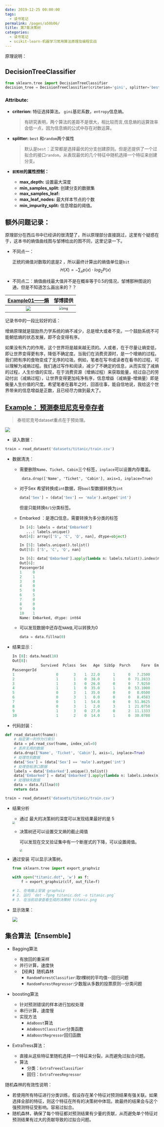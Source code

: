 ```yaml
---
date: 2019-12-25 00:00:00
tags: 
  - 读书笔记
permalink: /pages/a50b06/
title: 第7章决策树
categories: 
  - 读书笔记
  - scikit-learn-机器学习常用算法原理及编程实战
---
```




原理说明：

## DecisionTreeClassifier

```python
from sklearn.tree import DecisionTreeClassifier
decision_tree = DecisionTreeClassifier(criterion='gini', splitter='best', max_depth=None, min_samples_split=2, min_samples_leaf=1, min_weight_fraction_leaf=0.0, max_features=None, random_state=None, max_leaf_nodes=None, min_impurity_decrease=0.0, min_impurity_split=None, class_weight=None, presort='deprecated', ccp_alpha=0.0)
```

### **Attribute:**

- **criterion:**  特征选择算法。 `gini`基尼系数，`entropy`信息熵。

  > 有研究表明，两个算法的差距不是很大，相比较而言,信息熵的运算效率会低一点，因为信息熵的公式中存在对数运算。

- **splitter:** `best` 和`random`两个属性

  > 默认是`best`：正常都是选择最优的分支创建原则。但是还提供了一个过拟合的接口`random`，从表现最优的几个特征中随机选择一个特征来创建分支。

- **`前剪枝`的属性控制：**

  - **max_depth:** 设置最大深度
  - **min_samples_split:** 创建分支的数据集
  - **max_samples_leaf:**
  - **max_leaf_nodes:** 最大样本节点的个数
  - **min_impurity_split:** 信息增益的阈值。

## 额外问题记录：

原理部分在西瓜书中已经讲的很清楚了，所以原理部分直接跳过，这里有个疑惑在于，这本书的熵值曲线图与邹博给出的图不同，这里记录一下。

- 不同点一：

  正统的熵值对数取的底是2 ，所以最终计算出的熵值单位是`bit`
  $$
  H(X) = - \sum_xp(x)\cdot log_2P(x)
  $$

- 不同点二：熵值曲线最大值并不是在概率等于0.5的情况，邹博那种图说的通，但是不知道怎么画出来的？？

| [Example01——熵](https://nbviewer.jupyter.org/github/wangjs-jacky/Jupyter-notebook/blob/master/03_%E9%BB%84%E6%B0%B8%E6%98%8C_skleran%E5%9F%BA%E7%A1%800/ch07.01.ipynb) |                           邹博提供                           |
| :----------------------------------------------------------: | :----------------------------------------------------------: |
| ![](https://cdn.jsdelivr.net/gh/wangjs-jacky/testpic/img_temp/20191226161825.png) | <img src="https://cdn.jsdelivr.net/gh/wangjs-jacky/testpic/img_temp/20191106185828.png" alt="img" style="zoom: 67%;" /> |



记录书中的一段比较好的话：

增熵原理就是鼓励热力学系统的熵不减少，总是增大或者不变。一个鼓励系统不可能朝低熵的状态发展，即不会变得有序。

如果没有外力的作用，这个世界将是越来越无须的。人或者，在于尽量让熵变低，即让世界变得更有序，降低不确定度。当我们在消费资源时，是一个增熵的过程。我们把有序的食物变成了无序的垃圾。例如，笔者在写书或读者在看书的过程，可以理解为减熵过程。我们通过写作和阅读，减少了不确定的信息，从而实现了减熵的过程，人生价值的实现，在于消费资源（增熵过程）来获取能量，经过自己的劳动付出（减熵过程），让世界变得更加纯净有序，信息增益（减熵量-增熵量）即是衡量人生价值的尺度。希望笔者在暮年之时，回首往事，能自信地说，我给这个世界带来的信息增益是正数，且已经尽力做到最大了。



## [Example： 预测泰坦尼克号幸存者](https://nbviewer.jupyter.org/github/wangjs-jacky/Jupyter-notebook/blob/master/03_%E9%BB%84%E6%B0%B8%E6%98%8C_skleran%E5%9F%BA%E7%A1%800/ch07.02.ipynb)

> 泰坦尼克号dataset重点在于预处理。


![](https://cdn.jsdelivr.net/gh/wangjs-jacky/testpic/img_temp/20191226210110.png)

- 读入数据：

```python
train = read_dataset('datasets/titanic/train.csv')
```

- 数据清洗：

  - 需要删除`Name`、`Ticket`、`Cabin`三个标签，`inplace`可以设置内存覆盖。

    ```
     data.drop(['Name', 'Ticket', 'Cabin'], axis=1, inplace=True)
    ```

  - 对于Sex 希望转换成`int`数据，将`bool`型数据转换为`int`

    ```python
    data['Sex'] = (data['Sex'] == 'male').astype('int')
    ```

    但是只能转换`0/1`分类标签。

  - Embarked ：是港口信息，需要转换为多分类的标签

    ```python
    In [4]: labels = data['Embarked'] 
       ...: labels.unique()                                                         
    Out[4]: array(['S', 'C', 'Q', nan], dtype=object)
    
    In [5]: labels.unique().tolist()                                                
    Out[5]: ['S', 'C', 'Q', nan]
    
    In [6]: data['Embarked'].apply(lambda n: labels.tolist().index(n)).head(10)     
    Out[6]: 
    PassengerId
    1     0
    2     1
    3     0
    4     0
    5     0
    6     5
    7     0
    8     0
    9     0
    10    1
    Name: Embarked, dtype: int64
    ```

  - 可以发现数据中还存在`NAN值`,可以转换为0

    ```python
    data = data.fillna(0)
    ```

- 结果显示：

  ```python
  In [8]: data.head(10)                                                          
  Out[8]: 
               Survived  Pclass  Sex   Age  SibSp  Parch     Fare  Embarked
  PassengerId                                                              
  1                   0       3    1  22.0      1      0   7.2500         0
  2                   1       1    0  38.0      1      0  71.2833         1
  3                   1       3    0  26.0      0      0   7.9250         0
  4                   1       1    0  35.0      1      0  53.1000         0
  5                   0       3    1  35.0      0      0   8.0500         0
  6                   0       3    1   0.0      0      0   8.4583         2
  7                   0       1    1  54.0      0      0  51.8625         0
  8                   0       3    1   2.0      3      1  21.0750         0
  9                   1       3    0  27.0      0      2  11.1333         0
  10                  1       2    0  14.0      1      0  30.0708         1
  ```

- 代码封装：

```python
def read_dataset(fname):
    # 指定第一列作为行索引
    data = pd.read_csv(fname, index_col=0) 
    # 丢弃无用的数据
    data.drop(['Name', 'Ticket', 'Cabin'], axis=1, inplace=True)
    # 处理性别数据
    data['Sex'] = (data['Sex'] == 'male').astype('int')
    # 处理登船港口数据
    labels = data['Embarked'].unique().tolist()
    data['Embarked'] = data['Embarked'].apply(lambda n: labels.index(n))
    # 处理缺失数据
    data = data.fillna(0)
    return data

train = read_dataset('datasets/titanic/train.csv')
```

- 结果分析

  - 通过 最大的决策树的深度可以发现结果最好的是 5
  
  <img src="https://cdn.jsdelivr.net/gh/wangjs-jacky/testpic/img_temp/20191226212058.png" style="zoom: 50%;" />
  
  - 决策树还可以设置交叉熵的截止阈值
  
    可以发现在交叉验证集中有一个断崖式的下降，可以设置阈值。
  
    <img src="https://cdn.jsdelivr.net/gh/wangjs-jacky/testpic/img_temp/20191226212429.png" style="zoom:50%;" />

- 通过安装 可以显示决策树。

  ```python
  from sklearn.tree import export_graphviz
  
  with open("titanic.dot", 'w') as f:
      f = export_graphviz(clf, out_file=f)
      
  # 1. 在电脑上安装 graphviz
  # 2. 运行 `dot -Tpng titanic.dot -o titanic.png` 
  # 3. 在当前目录查看生成的决策树 titanic.png
  ```

- 显示效果：

  ![](https://cdn.jsdelivr.net/gh/wangjs-jacky/testpic/img_temp/20191226213652.png)

## 集合算法【Ensemble】

- Bagging算法
  - 有放回的重采样
  - 并行计算，速度快
  - 【经典】随机森林
    - `RandomForestClassifier`:取t棵树的平均值--回归问题
    - `RandomForestRegressor`:少数服从多数的投票原则--分类问题

- boosting算法
  - 针对预测错误的样本进行加权处理
  - 串行计算，速度慢
  - 实现方法
    - `AdaBoost`算法
    - `AdaBoostClassifier`分类函数
    - `AdaBoostRegressor`回归函数
- ExtraTress算法：
  - 直接从这些特征里随机选择一个特征来分裂，从而避免过拟合问题。
  - 算法
    - 分类：`ExtraTreesClassifier`
    - 回归：`ExtraTreesRegressor`

随机森林的有效性说明：

- 若使用所有特征进行分类训练，假设存在某个特征对预测结果有强关联。如果选择全部的特征，则这个特征在所有的决策树中体现。故最终的结果会与这个强预测特征受影响。容易过拟合。
- 随机森林，确保了每个特征都对预测结果有少量的贡献，从而避免单个特征对预测结果有过大的贡献导致的过拟合问题。

